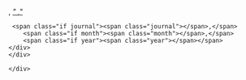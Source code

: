    <script src="https://ajax.googleapis.com/ajax/libs/jquery/3.5.1/jquery.min.js"></script>
   <script src="bibtex_js.js" type="text/javascript" charset="utf-8"></script>
   <bibtex src="svenbib.bib" data-url="IEEEabrv.bib"></bibtex>
   
   <div id="bibtex_display">
  

  

<div class="media bibtex_template">
    <a class="pull-left" href="papers/11VLSISOC-book.pdf"><span class="glyphicon glyphicon-book" style="font-size:32px;"></span></a>
    <div class="media-body">
 <span class="author"></span>,
     <a class="bibtexVar" role="button" data-toggle="collapse"
     href="#bib+BIBTEXKEY+" aria-expanded="false"
     aria-controls="bib+BIBTEXKEY+" extra="BIBTEXKEY" bibtexjs-css-escape>
    <em class="title">" <span class="title"></span>,"</em>
  </a>

     <span class="if journal"><span class="journal"></span>,</span>
        <span class="if month"><span class="month"></span>,</span> 
        <span class="if year"><span class="year"></span></span>
    </div>
    </div>

	</div>
